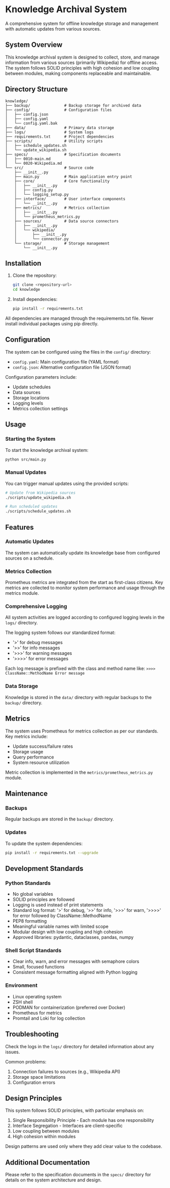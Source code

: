 # Knowledge Archival System

A comprehensive system for offline knowledge storage and management with automatic updates from various sources.

## System Overview

This knowledge archival system is designed to collect, store, and manage information from various sources (primarily Wikipedia) for offline access. The system follows SOLID principles with high cohesion and low coupling between modules, making components replaceable and maintainable.

## Directory Structure

```
knowledge/
├── backup/               # Backup storage for archived data
├── config/               # Configuration files
│   ├── config.json
│   ├── config.yaml
│   └── config.yaml.bak
├── data/                 # Primary data storage
├── logs/                 # System logs
├── requirements.txt      # Project dependencies
├── scripts/              # Utility scripts
│   ├── schedule_updates.sh
│   └── update_wikipedia.sh
├── specs/                # Specification documents
│   ├── 0010-main.md
│   └── 0020-Wikipedia.md
└── src/                  # Source code
    ├── __init__.py
    ├── main.py           # Main application entry point
    ├── core/             # Core functionality
    │   ├── __init__.py
    │   ├── config.py
    │   └── logging_setup.py
    ├── interface/        # User interface components
    │   └── __init__.py
    ├── metrics/          # Metrics collection
    │   ├── __init__.py
    │   └── prometheus_metrics.py
    ├── sources/          # Data source connectors
    │   ├── __init__.py
    │   └── wikipedia/
    │       ├── __init__.py
    │       └── connector.py
    └── storage/          # Storage management
        └── __init__.py
```

## Installation

1. Clone the repository:
   ```bash
   git clone <repository-url>
   cd knowledge
   ```

2. Install dependencies:
   ```bash
   pip install -r requirements.txt
   ```

All dependencies are managed through the requirements.txt file. Never install individual packages using pip directly.

## Configuration

The system can be configured using the files in the `config/` directory:

- `config.yaml`: Main configuration file (YAML format)
- `config.json`: Alternative configuration file (JSON format)

Configuration parameters include:
- Update schedules
- Data sources
- Storage locations
- Logging levels
- Metrics collection settings

## Usage

### Starting the System

To start the knowledge archival system:

```bash
python src/main.py
```

### Manual Updates

You can trigger manual updates using the provided scripts:

```bash
# Update from Wikipedia sources
./scripts/update_wikipedia.sh

# Run scheduled updates
./scripts/schedule_updates.sh
```

## Features

### Automatic Updates
The system can automatically update its knowledge base from configured sources on a schedule.

### Metrics Collection
Prometheus metrics are integrated from the start as first-class citizens. Key metrics are collected to monitor system performance and usage through the metrics module.

### Comprehensive Logging
All system activities are logged according to configured logging levels in the `logs/` directory.

The logging system follows our standardized format:
- '>' for debug messages
- '>>' for info messages
- '>>>' for warning messages
- '>>>>' for error messages

Each log message is prefixed with the class and method name like: `>>>> ClassName::MethodName Error message`

### Data Storage
Knowledge is stored in the `data/` directory with regular backups to the `backup/` directory.

## Metrics

The system uses Prometheus for metrics collection as per our standards. Key metrics include:
- Update success/failure rates
- Storage usage
- Query performance
- System resource utilization

Metric collection is implemented in the `metrics/prometheus_metrics.py` module.

## Maintenance

### Backups
Regular backups are stored in the `backup/` directory.

### Updates
To update the system dependencies:

```bash
pip install -r requirements.txt --upgrade
```

## Development Standards

### Python Standards
- No global variables
- SOLID principles are followed
- Logging is used instead of print statements
- Standard log format: '>' for debug, '>>' for info, '>>>' for warn, '>>>>' for error followed by ClassName::MethodName
- PEP8 formatting
- Meaningful variable names with limited scope
- Modular design with low coupling and high cohesion
- Approved libraries: pydantic, dataclasses, pandas, numpy

### Shell Script Standards
- Clear info, warn, and error messages with semaphore colors
- Small, focused functions
- Consistent message formatting aligned with Python logging

### Environment
- Linux operating system
- ZSH shell
- PODMAN for containerization (preferred over Docker)
- Prometheus for metrics
- Promtail and Loki for log collection

## Troubleshooting

Check the logs in the `logs/` directory for detailed information about any issues.

Common problems:
1. Connection failures to sources (e.g., Wikipedia API)
2. Storage space limitations
3. Configuration errors

## Design Principles

This system follows SOLID principles, with particular emphasis on:
1. Single Responsibility Principle - Each module has one responsibility
2. Interface Segregation - Interfaces are client-specific
3. Low coupling between modules
4. High cohesion within modules

Design patterns are used only where they add clear value to the codebase.

## Additional Documentation

Please refer to the specification documents in the `specs/` directory for details on the system architecture and design.